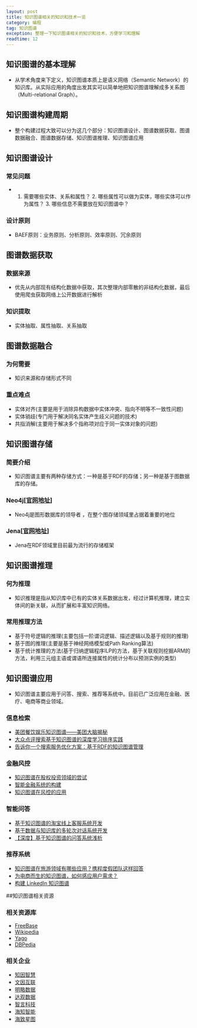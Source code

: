 ```yaml
---
layout: post
title: 知识图谱相关的知识和技术一览
category: 编程
tag: 知识图谱
exception: 整理一下知识图谱相关的知识和技术，方便学习和理解
readtime: 12
---
```


## 知识图谱的基本理解
* 从学术角度来下定义，知识图谱本质上是语义网络（Semantic Network）的知识库。从实际应用的角度出发其实可以简单地把知识图谱理解成多关系图（Multi-relational Graph）。

## 知识图谱构建周期
* 整个构建过程大致可以分为这几个部分：知识图谱设计、图谱数据获取、图谱数据融合、图谱数据存储、知识图谱推理、知识图谱应用

## 知识图谱设计
### 常见问题
* 1. 需要哪些实体、关系和属性？ 2. 哪些属性可以做为实体，哪些实体可以作为属性？ 3. 哪些信息不需要放在知识图谱中？
### 设计原则
* BAEF原则：业务原则、分析原则、效率原则、冗余原则

## 图谱数据获取
### 数据来源
* 优先从内部现有结构化数据中获取，其次整理内部零散的非结构化数据，最后使用爬虫获取网络上公开数据进行解析
### 知识提取
* 实体抽取、属性抽取、关系抽取

## 图谱数据融合
### 为何需要
* 知识来源和存储形式不同
### 重点难点
* 实体对齐(主要是用于消除异构数据中实体冲突、指向不明等不一致性问题)
* 实体销歧(专门用于解决同名实体产生歧义问题的技术)
* 共指消解(主要用于解决多个指称项对应于同一实体对象的问题)

## 知识图谱存储
### 简要介绍
* 知识图谱主要有两种存储方式：一种是基于RDF的存储；另一种是基于图数据库的存储。
### Neo4j[[官网地址](https://neo4j.com/)]
* Neo4j是图形数据库的领导者 ，在整个图存储领域里占据着重要的地位
### Jena[[官网地址](https://jena.apache.org/)]
* Jena在RDF领域里目前最为流行的存储框架

## 知识图谱推理
### 何为推理
* 知识推理是指从知识库中已有的实体关系数据出发，经过计算机推理，建立实体间的新关联，从而扩展和丰富知识网络。
### 常用推理方法
* 基于符号逻辑的推理(主要包括一阶谓词逻辑、描述逻辑以及基于规则的推理)
* 基于图的推理(主要是基于神经网络模型或Path Ranking算法)
* 基于统计推理的方法(基于归纳逻辑程序ILP的方法，基于关联规则挖掘ARM的方法，利用三元组主语或谓语所连接属性的统计分布以预测实例的类型)

## 知识图谱应用
* 知识图谱主要应用于问答、搜索、推荐等系统中。目前已广泛应用在金融、医疗、电商等商业领域。
### 信息检索
* [美团餐饮娱乐知识图谱——美团大脑揭秘](https://juejin.im/post/5bf7602e6fb9a049c30ae1e7)
* [大众点评搜索基于知识图谱的深度学习排序实践](https://juejin.im/post/5c4682456fb9a049ef26e77d)
* [告诉你一个搜索服务优化方案：基于RDF的知识图谱管理](https://mp.weixin.qq.com/s?__biz=MzU1NDA4NjU2MA==&mid=2247486142&idx=1&sn=ac4777bafbb8f4b972a7256dad1b3f16&chksm=fbe9b371cc9e3a676371bceff50c7e82576092b79346cd73e62e7cd70269307d974cdc9c511b&scene=21)
### 金融风控
* [知识图谱在股权投资领域的尝试](https://zhuanlan.zhihu.com/p/26336045)
* [智能金融系统的构建](https://zhuanlan.zhihu.com/p/37530092)
* [知识图谱在风控的应用](http://www.woshipm.com/pd/1292806.html)
### 智能问答
* [基于知识图谱的淘宝线上客服系统开发](https://zhuanlan.zhihu.com/p/38135083)
* [基于数据与知识库的多轮次对话系统开发](https://zhuanlan.zhihu.com/p/47330438)
* [【深度】基于知识图谱的问答系统浅析](https://mp.weixin.qq.com/s?__biz=MjM5ODkwOTMzMQ==&mid=2650990896&idx=1&sn=7c46f4bc0b3387100d34161bda12b57b&chksm=bd35cdcc8a4244da738d5383b7408e3c628615d7456e9c85c6663c91137a774d6b7a1527099c&mpshare=1&scene=1&srcid=1114e5FI7VPIZMf5jGd4CgXo&key=8c29d006290c3bc3580643370b0ec9fcb69fe8fe723bdf1276ff5f40a29860edfc5be0fdedac5ecf58058a22d98dc3f414178c61ed46ca9e98c4b8bc1b5db4e5c635579a68629b83a15f1e15b8b538c0&ascene=0&uin=MjkwOTI0MTM1Nw%3D%3D&devicetype=iMac+MacBookAir7%2C2+OSX+OSX+10.12.5+build(16F73)&version=12020810&nettype=WIFI&fontScale=100&pass_ticket=R7T%2FvLxeiCHRvwS%2BoBuv%2BLKyaQrDikrnf%2FOJZUgNxQyi8lenWl0DlFy17Pm2Mydy)
### 推荐系统
* [知识图谱在旅游领域有哪些应用？携程度假团队这样回答](https://juejin.im/entry/5bad70f05188255c865e2888)
* [为电商而生的知识图谱，如何感应用户需求？](http://zhuanlan.51cto.com/art/201809/583064.htm)
* [构建 LinkedIn 知识图谱](https://www.infoq.cn/article/constructing-linkedin-knowledge-map)

##知识图谱相关资源
### 相关资源库
* [FreeBase](https://developers.google.com/freebase/)
* [Wikipedia](https://www.wikipedia.org/)
* [Yago](http://www.yago.com/)
* [DBPedia](https://wiki.dbpedia.org/)
### 相关企业
* [知因智慧](http://www.knowlegene.com/)
* [文因互联](https://memect.cn/)
* [明略数据](http://www.mininglamp.com/)
* [达观数据](http://www.datagrand.com/)
* [智言科技](http://webot.ai/)
* [海知智能](http://ruyi.ai/)
* [海致星图](http://www.stargraph.cn/)